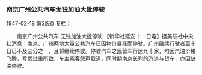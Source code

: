 ### 南京广州公共汽车无钱加油大批停驶

1947-02-18
第3版()
专栏：

　　南京广州公共汽车
    无钱加油大批停驶
    【新华社延安十一日电】据美联社中央社消息：南京、广州两地大量公共汽车已因物价暴涨而停驶。广州继续行驶者至十日已不及三分之一，且将继续停驶。停驶汽车之民营车行达九十家，均因汽油价格飞腾，亏累过重所致，车主乘客怨声载道，同时期南京长列的汽道与货车，亦因缺油停驶。
